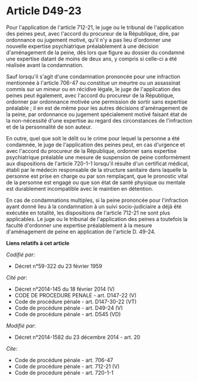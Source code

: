 # Article D49-23

Pour l'application de l'article 712-21, le juge ou le tribunal de l'application des peines peut, avec l'accord du procureur
de la République, dire, par ordonnance ou jugement motivé, qu'il n'y a pas lieu d'ordonner une nouvelle expertise
psychiatrique préalablement à une décision d'aménagement de la peine, dès lors que figure au dossier du condamné une
expertise datant de moins de deux ans, y compris si celle-ci a été réalisée avant la condamnation. 

Sauf lorsqu'il s'agit d'une condamnation prononcée pour une infraction mentionnée à l'article 706-47 ou constitue un meurtre
ou un assassinat commis sur un mineur ou en récidive légale, le juge de l'application des peines peut également, avec
l'accord du procureur de la République, ordonner par ordonnance motivée une permission de sortir sans expertise préalable ;
il en est de même pour les autres décisions d'aménagement de la peine, par ordonnance ou jugement spécialement motivé faisant
état de la non-nécessité d'une expertise au regard des circonstances de l'infraction et de la personnalité de son auteur. 

En outre, quel que soit le délit ou le crime pour lequel la personne a été condamnée, le juge de l'application des peines
peut, en cas d'urgence et avec l'accord du procureur de la République, ordonner sans expertise psychiatrique préalable une
mesure de suspension de peine conformément aux dispositions de l'article 720-1-1 lorsqu'il résulte d'un certificat médical,
établi par le médecin responsable de la structure sanitaire dans laquelle la personne est prise en charge ou par son
remplaçant, que le pronostic vital de la personne est engagé ou que son état de santé physique ou mentale est durablement
incompatible avec le maintien en détention. 

En cas de condamnations multiples, si la peine prononcée pour l'infraction ayant donné lieu à la condamnation à un suivi
socio-judiciaire a déjà été exécutée en totalité, les dispositions de l'article 712-21 ne sont plus applicables. Le juge ou
le tribunal de l'application des peines a toutefois la faculté d'ordonner une expertise préalablement à la mesure
d'aménagement de peine en application de l'article D. 49-24.

**Liens relatifs à cet article**

_Codifié par_:

  - Décret n°59-322 du 23 février 1959

_Cité par_:

  - Décret n°2014-145 du 18 février 2014 (V)
  - CODE DE PROCEDURE PENALE - art. D147-22 (V)
  - Code de procédure pénale - art. D147-30-22 (VT)
  - Code de procédure pénale - art. D49-24 (V)
  - Code de procédure pénale - art. D545 (VD)

_Modifié par_:

  - Décret n°2014-1582 du 23 décembre 2014 - art. 20

_Cite_:

  - Code de procédure pénale - art. 706-47
  - Code de procédure pénale - art. 712-21 (V)
  - Code de procédure pénale - art. 720-1-1
